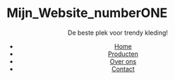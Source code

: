 # Mijn_Website_numberONE
<html lang="nl">
<head>
    <meta charset="UTF-8">
    <meta name="viewport" content="width=device-width, initial-scale=1.0">
    <link rel="stylesheet" href="css/styles.css">
</head>
<body>
    <header>
        <p class="tagline">De beste plek voor trendy kleding!</p>
        <nav>
            <ul>
                <li><a href="#">Home</a></li>
                <li><a href="#">Producten</a></li>
                <li><a href="#">Over ons</a></li>
                <li><a href="#">Contact</a></li>
            </ul>
        </nav>
    </header>
</body>
</html>
